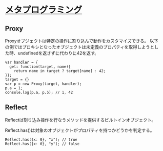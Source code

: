 # [メタプログラミング](https://developer.mozilla.org/ja/docs/Web/JavaScript/Guide/Meta_programming)

## Proxy

Proxyオブジェクトは特定の操作に割り込んで動作をカスタマイズできる。
以下の例ではプロキシとなったオブジェクトは未定義のプロパティを取得しようとした時、undefinedを返さずに代わりに42を返す。

```
var handler = {
  get: function(target, name){
    return name in target ? target[name] : 42;
}};
target = {}
var p = new Proxy(target, handler);
p.a = 1;
console.log(p.a, p.b); // 1, 42
```

## Reflect

Reflectは割り込み操作を行なうメソッドを提供するビルトインオブジェクト。


Reflect.has()は対象のオブジェクトがプロパティを持つかどうかを判定する。

```
Reflect.has({x: 0}, "x"); // true
Reflect.has({x: 0}, "y"); // false
```
